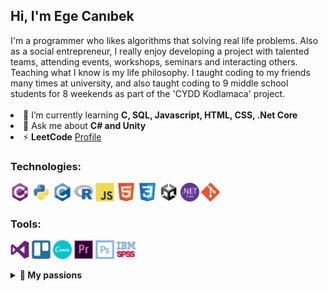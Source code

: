 <h2>Hi, I'm Ege Canıbek</h2>
<h align="left">I'm a programmer who likes algorithms that solving real life problems. Also as a social entrepreneur, I really enjoy developing a project with talented teams, attending events, workshops, seminars and interacting others. Teaching what I know is my life philosophy. I taught coding to my friends many times at university, and also taught coding to 9 middle school students for 8 weekends as part of the 'CYDD Kodlamaca' project.</h>
<br>
<br>
<li>🌱 I’m currently learning <strong> C, SQL, Javascript, HTML, CSS, .Net Core</strong></li>
<li>💬 Ask me about <strong>C# and Unity</strong></li>
<li>⚡ <strong>LeetCode</strong> <a href="https://leetcode.com/egosdev/">Profile</a></li>

<h3 align="left">Technologies:</h3>
<p align="left">
<img src="https://raw.githubusercontent.com/devicons/devicon/master/icons/csharp/csharp-original.svg" alt="C#" width="30" height="30" />
<img src="https://raw.githubusercontent.com/devicons/devicon/master/icons/python/python-original.svg" alt="Python" width="30" height="30" />
<img src="https://raw.githubusercontent.com/devicons/devicon/master/icons/c/c-original.svg" alt="C" width="30" height="30" />
<img src="https://raw.githubusercontent.com/devicons/devicon/master/icons/r/r-original.svg" alt="R" width="30" height="30" />
<img src="https://raw.githubusercontent.com/devicons/devicon/master/icons/javascript/javascript-original.svg" alt="JS" width="30" height="30" />
<img src="https://raw.githubusercontent.com/devicons/devicon/master/icons/html5/html5-original.svg" alt="HTML" width="30" height="30" />
<img src="https://raw.githubusercontent.com/devicons/devicon/master/icons/css3/css3-original.svg" alt="CSS" width="30" height="30" />
<img src="https://raw.githubusercontent.com/devicons/devicon/master/icons/unity/unity-original.svg" alt="Unity" width="30" height="30" />
<img src="https://raw.githubusercontent.com/devicons/devicon/master/icons/dotnetcore/dotnetcore-original.svg" alt=".Net Core" width="30" height="30" />
<img src="https://raw.githubusercontent.com/devicons/devicon/master/icons/git/git-original.svg" alt=".git" width="30" height="30" />
</p>
<h3 align="left">Tools:</h3>
<p align="left">
<img src="https://raw.githubusercontent.com/devicons/devicon/master/icons/visualstudio/visualstudio-plain.svg" alt="Visual Studio" width="30" height="30" />
<img src="https://raw.githubusercontent.com/devicons/devicon/master/icons/trello/trello-plain.svg" alt="Trello" width="30" height="30" />
<img src="https://raw.githubusercontent.com/devicons/devicon/master/icons/canva/canva-original.svg" alt="Canva" width="30" height="30" />
<img src="https://raw.githubusercontent.com/devicons/devicon/master/icons/premierepro/premierepro-original.svg" alt="Premiere Pro" width="30" height="30" />
<img src="https://raw.githubusercontent.com/devicons/devicon/master/icons/photoshop/photoshop-line.svg" alt="Photoshop" width="30" height="30" />
<img src="https://raw.githubusercontent.com/devicons/devicon/master/icons/spss/spss-original.svg" alt="SPSS" width="30" height="30" />
</p>
<details>
  <summary><strong>🧡  My passions</strong></summary>
  <br>
  <ul>
    <li>Video Games</li>
    <li>Software</li>
    <li>Animations</li>
    <li>History</li>
    <li>Science</li>
  </ul>
</details>
